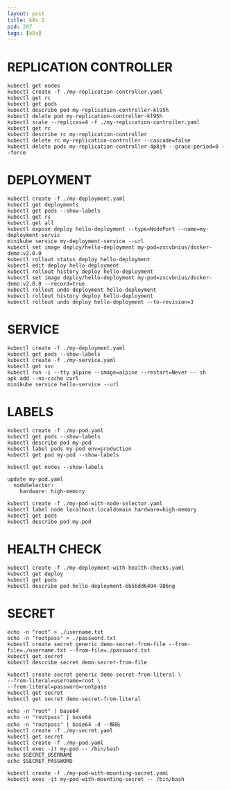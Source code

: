 ```yaml
---
layout: post
title: k8s 2
pid: 287
tags: [k8s]
---
```


# REPLICATION CONTROLLER

    kubectl get nodes
    kubectl create -f ./my-replication-controller.yaml
    kubectl get rc
    kubectl get pods
    kubectl describe pod my-replication-controller-kl95h
    kubectl delete pod my-replication-controller-kl95h
    kubectl scale --replicas=4 -f ./my-replication-controller.yaml
    kubectl get rc
    kubectl describe rc my-replication-controller
    kubectl delete rc my-replication-controller --cascade=false
    kubectl delete pods my-replication-controller-4p8j9 --grace-period=0 --force

# DEPLOYMENT

    kubectl create -f ./my-deployment.yaml
    kubectl get deployments
    kubectl get pods --show-labels
    kubectl get rs
    kubectl get all
    kubectl expose deploy hello-deployment --type=NodePort --name=my-deployment-servic
    minikube service my-deployment-service --url
    kubectl set image deploy/hello-deployment my-pod=zxcvbnius/docker-demo:v2.0.0
    kubectl rollout status deploy hello-deployment
    kubectl edit deploy hello-deployment
    kubectl rollout history deploy hello-deployment
    kubectl set image deploy/hello-deployment my-pod=zxcvbnius/docker-demo:v2.0.0 --record=true
    kubectl rollout undo deployment hello-deployment
    kubectl rollout history deploy hello-deployment
    kubectl rollout undo deploy hello-deployment --to-revision=3

# SERVICE

    kubectl create -f ./my-deployment.yaml
    kubectl get pods --show-labels
    kubectl create -f ./my-service.yaml 
    kubectl get svc
    kubectl run -i --tty alpine --image=alpine --restart=Never -- sh
    apk add --no-cache curl
    minikube service hello-service --url

# LABELS

    kubectl create -f ./my-pod.yaml
    kubectl get pods --show-labels
    kubectl describe pod my-pod
    kubectl label pods my-pod env=production
    kubectl get pod my-pod --show-labels

    kubectl get nodes --show-labels

    update my-pod.yaml
      nodeSelector:
        hardware: high-memory

    kubectl create -f ./my-pod-with-node-selector.yaml
    kubectl label node localhost.localdomain hardware=high-memory
    kubectl get pods
    kubectl describe pod my-pod

# HEALTH CHECK

    kubectl create -f ./my-deployment-with-health-checks.yaml
    kubectl get deploy
    kubectl get pods
    kubectl describe pod hello-deployment-6b56dd6494-986ng

# SECRET

    echo -n "root" > ./username.txt
    echo -n "rootpass" > ./password.txt
    kubectl create secret generic demo-secret-from-file --from-file=./username.txt --from-file=./password.txt
    kubectl get secret
    kubectl describe secret demo-secret-from-file

    kubectl create secret generic demo-secret-from-literal \
    --from-literal=username=root \
    --from-literal=password=rootpass
    kubectl get secret
    kubectl get secret demo-secret-from-literal

    echo -n "root" | base64
    echo -n "rootpass" | base64
    echo -n "rootpass" | base64 -d --解码
    kubectl create -f ./my-secret.yaml
    kubectl get secret
    kubectl create -f ./my-pod.yaml
    kubectl exec -it my-pod -- /bin/bash
    echo $SECRET_USERNAME
    echo $SECRET_PASSWORD

    kubectl create -f ./my-pod-with-mounting-secret.yaml
    kubectl exec -it my-pod-with-mounting-secret -- /bin/bash

